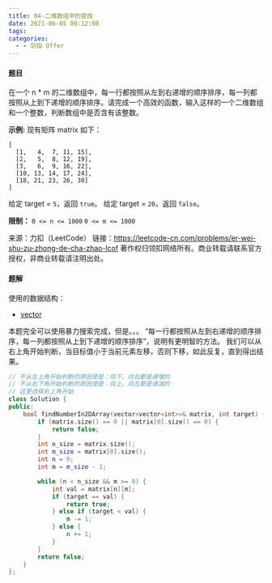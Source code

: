 ```yaml
---
title: 04-二维数组中的查找
date: 2021-06-05 00:12:08
tags:
categories:
  - - 剑指 Offer
---
```


#### 题目

在一个 n * m 的二维数组中，每一行都按照从左到右递增的顺序排序，每一列都按照从上到下递增的顺序排序。请完成一个高效的函数，输入这样的一个二维数组和一个整数，判断数组中是否含有该整数。
 
**示例:**
现有矩阵 matrix 如下：
```
[
  [1,   4,  7, 11, 15],
  [2,   5,  8, 12, 19],
  [3,   6,  9, 16, 22],
  [10, 13, 14, 17, 24],
  [18, 21, 23, 26, 30]
]
```

给定 target = `5`，返回 `true`。
给定 target = `20`，返回 `false`。

**限制：**
`0 <= n <= 1000`
`0 <= m <= 1000`

来源：力扣（LeetCode）
链接：https://leetcode-cn.com/problems/er-wei-shu-zu-zhong-de-cha-zhao-lcof
著作权归领扣网络所有。商业转载请联系官方授权，非商业转载请注明出处。

#### 题解

使用的数据结构：
* [vector](https://zh.cppreference.com/w/cpp/container/vector)

本题完全可以使用暴力搜索完成，但是。。。
“每一行都按照从左到右递增的顺序排序，每一列都按照从上到下递增的顺序排序”，说明有更明智的方法。
我们可以从右上角开始判断，当目标值小于当前元素左移，否则下移，如此反复，直到得出结果。

```cpp
// 不从左上角开始判断的原因使是：向下，向右都是递增的
// 不从右下角开始判断的原因使是：向上，向左都是递减的
// 这里选择右上角开始
class Solution {
public:
    bool findNumberIn2DArray(vector<vector<int>>& matrix, int target) {
        if (matrix.size() == 0 || matrix[0].size() == 0) {
            return false;
        }
        int n_size = matrix.size();
        int m_size = matrix[0].size();
        int n = 0;
        int m = m_size - 1;

        while (n < n_size && m >= 0) {
            int val = matrix[n][m];
            if (target == val) {
                return true;
            } else if (target < val) {
                m -= 1;
            } else {
                n += 1;
            }
        }
        return false;
    }
};
```
